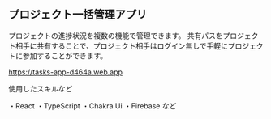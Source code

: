 ## プロジェクト一括管理アプリ
プロジェクトの進捗状況を複数の機能で管理できます。
共有パスをプロジェクト相手に共有することで、プロジェクト相手はログイン無しで手軽にプロジェクトに参加することができます。

https://tasks-app-d464a.web.app


使用したスキルなど

・React
・TypeScript
・Chakra Ui
・Firebase
など


